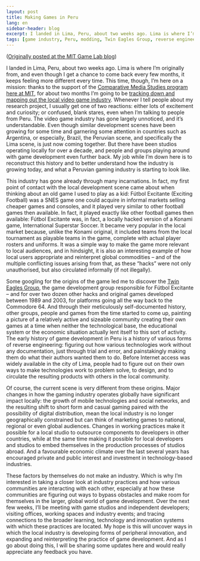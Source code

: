 ```yaml
---
layout: post
title: Making Games in Peru
lang: en
sidebar-header: blog
excerpt: I landed in Lima, Peru, about two weeks ago. Lima is where I’m originally from, and even though I get a chance to come back every few months, it keeps feeling more different every time. This time, though, I’m here on a mission&#58; thanks to the support of the Comparative Media Studies program here at MIT, for about two months I’m going to be tracking down and mapping out the local video game industry. Whenever I tell people about my research project, I usually get one of two reactions&#58; either lots of excitement and curiosity; or confused, blank stares, even when I’m talking to people from Peru. The video game industry has gone largely unnoticed, and it’s understandable. Even though similar development scenes have been growing for some time and garnering some attention in countries such as Argentina, or especially, Brazil, the Peruvian scene, and specifically the Lima scene, is just now coming together. But there have been studios operating locally for over a decade, and people and groups playing around with game development even further back. My job while I’m down here is to reconstruct this history and to better understand how the industry is growing today, and what a Peruvian gaming industry is starting to look like.
tags: [game industry, Peru, modding, Twin Eagles Group, reverse engineering, learning networks]
---
```

([Originally posted at the MIT Game Lab blog](http://gamelab.mit.edu/making-games-in-peru/))

I landed in Lima, Peru, about two weeks ago. Lima is where I’m originally from, and even though I get a chance to come back every few months, it keeps feeling more different every time. This time, though, I’m here on a mission: thanks to the support of the [Comparative Media Studies program here at MIT](http://cmsw.mit.edu/), for about two months I’m going to be [tracking down and mapping out the local video game industry](http://web.mit.edu/emarisca/www/dgw/). Whenever I tell people about my research project, I usually get one of two reactions: either lots of excitement and curiosity; or confused, blank stares, even when I’m talking to people from Peru. The video game industry has gone largely unnoticed, and it’s understandable. Even though similar development scenes have been growing for some time and garnering some attention in countries such as Argentina, or especially, Brazil, the Peruvian scene, and specifically the Lima scene, is just now coming together. But there have been studios operating locally for over a decade, and people and groups playing around with game development  even further back. My job while I’m down here is to reconstruct this history and to better understand how the industry is growing today, and what a Peruvian gaming industry is starting to look like.

This industry has gone already through many incarnations. In fact, my first point of contact with the local development scene came about when thinking about an old game I used to play as a kid: Fútbol Excitante (Exciting Football) was a SNES game one could acquire in informal markets selling cheaper games and consoles, and it played very similar to other football games then available. In fact, it played exactly like other football games then available: Fútbol Excitante was, in fact, a locally hacked version of a Konami game, International Superstar Soccer. It became very popular in the local market because, unlike the Konami original, it included teams from the local tournament as playable teams in the game, complete with actual player rosters and uniforms. It was a simple way to make the game more relevant to local audiences, and in hindsight, it is also an interesting example of how local users appropriate and reinterpret global commodities – and of the multiple conflicting issues arising from that, as these “hacks” were not only unauthorised, but also circulated informally (if not illegally).

Some googling for the origins of the game led me to discover the [Twin Eagles Group](http://www.tegperu.org/tegperu/default.asp), the game development group responsible for Fútbol Excitante – and for over two dozen other hacks and original games developed between 1989 and 2003, for platforms going all the way back to the Commodore 64. And through their meticulously self-documented history, other groups, people and games from the time started to come up, painting a picture of a relatively active and sizeable community creating their own games at a time when neither the technological base, the educational system or the economic situation actually lent itself to this sort of activity. The early history of game development in Peru is a history of various forms of reverse engineering: figuring out how various technologies work without any documentation, just through trial and error, and painstakingly making them do what their authors wanted them to do. Before Internet access was widely available in the city of Lima, people had to figure out on their own ways to make technologies work to problem solve, to design, and to circulate the resulting products with others in the local community.

Of course, the current scene is very different from these origins. Major changes in how the gaming industry operates globally have significant impact locally: the growth of mobile technologies and social networks, and the resulting shift to short form and casual gaming paired with the possibility of digital distribution, mean the local industry is no longer geographically constrained but can think of marketing games to national, regional or even global audiences. Changes in working practices make it possible for a local studio to outsource components to developers in other countries, while at the same time making it possible for local developers and studios to embed themselves in the production processes of studios abroad. And a favourable economic climate over the last several years has encouraged private and public interest and investment in technology-based industries.

These factors by themselves do not make an industry. Which is why I’m interested in taking a closer look at industry practices and how various communities are interacting with each other, especially at how these communities are figuring out ways to bypass obstacles and make room for themselves in the larger, global world of game development. Over the next few weeks, I’ll be meeting with game studios and independent developers; visiting offices, working spaces and industry events; and tracing connections to the broader learning, technology and innovation systems with which these practices are located. My hope is this will uncover ways in which the local industry is developing forms of peripheral innovation, and expanding and reinterpreting the practice of game development. And as I go about doing this, I will be sharing some updates here and would really appreciate any feedback you have.